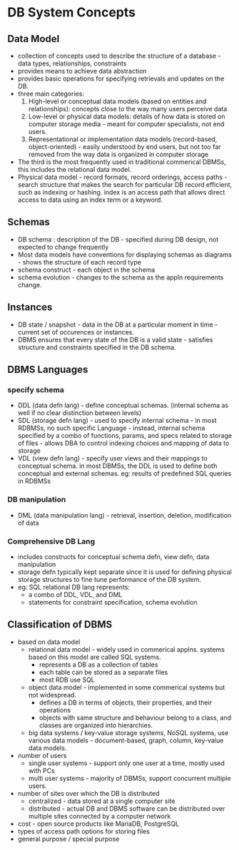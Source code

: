 # DB System Concepts
## Data Model
* collection of concepts used to describe the structure of a database - data types, relationships, constraints
* provides means to achieve data abstraction
* provides basic operations for specifying retrievals and updates on the DB.
* three main categories:
    1. High-level or conceptual data models (based on entities and relationships): concepts close to the way many users perceive data
    2. Low-level or physical data models: details of how data is stored on computer storage media - meant for computer specialists, not end users.
    3. Representational or implementation data models (record-based, object-oriented) - easily understood by end users, but not too far removed from the way data is organized in computer storage
* The third is the most frequently used in traditional commerical DBMSs, this includes the relational data model.
* Physical data model - record formats, record orderings, access paths - search structure that makes the search for particular DB record efficient, such as indexing or hashing. index is an access path that allows direct access to data using an index term or a keyword.

## Schemas
* DB schema : description of the DB - specified during DB design, not expected to change frequently
* Most data models have conventions for displaying schemas as diagrams - shows the structure of each record type
* schema construct - each object in the schema
* schema evolution - changes to the schema as the appln requirements change.
## Instances
* DB state / snapshot - data in the DB at a particular moment in time - current set of occurences or instances.
* DBMS ensures that every state of the DB is a valid state - satisfies structure and constraints specified in the DB schema.

## DBMS Languages

### specify schema

* DDL (data defn lang) - define conceptual schemas. (internal schema as well if no clear distinction between levels)
* SDL (storage defn lang) - used to specify internal schema - in most RDBMSs, no such specific Language - instead, internal schema specified by a combo of functions, params, and specs related to storage of files - allows DBA to control indexing choices and mapping of data to storage
* VDL (view defn lang) - specify user views and their mappings to conceptual schema. in most DBMSs, the DDL is used to define both conceptual and external schemas. eg: results of predefined SQL queries in RDBMSs

### DB manipulation

* DML (data manipulation lang) - retrieval, insertion, deletion, modification of data

### Comprehensive DB Lang
* includes constructs for conceptual schema defn, view defn, data manipulation
* storage defn typically kept separate since it is used for defining physical storage structures to fine tune performance of the DB system.
* eg: SQL relational DB lang represents:
    * a combo of DDL, VDL, and DML
    * statements for constraint specification, schema evolution
    
## Classification of DBMS
* based on data model
    * relational data model - widely used in commerical applns. systems based on this model are called SQL systems.
        * represents a DB as a collection of tables
        * each table can be stored as a separate files
        * most RDB use SQL
    * object data model - implemented in some commerical systems but not widespread.
        * defines a DB in terms of objects, their properties, and their operations
        * objects with same structure and behaviour belong to a class, and classes are organized into hierarchies.
    * big data systems / key-value storage systems, NoSQL systems, use various data models - document-based, graph, column, key-value data models.
* number of users
    * single user systems - support only one user at a time, mostly used with PCs
    * multi user systems - majority of DBMSs, support concurrent multiple users.
* number of sites over which the DB is distributed
    * centralized - data stored at a single computer site
    * distributed - actual DB and DBMS software can be distributed over multiple sites connected by a computer network
* cost - open source products like MariaDB, PostgreSQL
* types of access path options for storing files
* general purpose / special purpose
